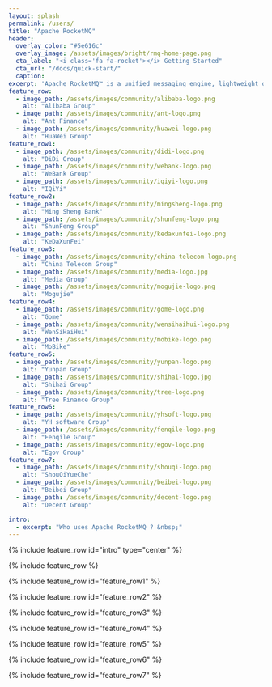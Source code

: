 ```yaml
---
layout: splash
permalink: /users/
title: "Apache RocketMQ"
header:
  overlay_color: "#5e616c"
  overlay_image: /assets/images/bright/rmq-home-page.png
  cta_label: "<i class='fa fa-rocket'></i> Getting Started"
  cta_url: "/docs/quick-start/"
  caption:
excerpt: 'Apache RocketMQ™ is a unified messaging engine, lightweight data processing platform.<br /> <small><a href="/release_notes/release-notes-4.9.0/">Latest release v4.9.0</a></small><br /><br /> {::nomarkdown}<iframe style="display: inline-block;" src="https://ghbtns.com/github-btn.html?user=apache&repo=rocketmq&type=star&count=true&size=large" frameborder="0" scrolling="0" width="160px" height="30px"></iframe> <iframe style="display: inline-block;" src="https://ghbtns.com/github-btn.html?user=apache&repo=rocketmq&type=fork&count=true&size=large" frameborder="0" scrolling="0" width="158px" height="30px"></iframe>{:/nomarkdown}'
feature_row:
  - image_path: /assets/images/community/alibaba-logo.png
    alt: "Alibaba Group"
  - image_path: /assets/images/community/ant-logo.png
    alt: "Ant Finance"
  - image_path: /assets/images/community/huawei-logo.png
    alt: "HuaWei Group"
feature_row1:
  - image_path: /assets/images/community/didi-logo.png
    alt: "DiDi Group"
  - image_path: /assets/images/community/webank-logo.png
    alt: "WeBank Group"
  - image_path: /assets/images/community/iqiyi-logo.png
    alt: "IQiYi"
feature_row2:
  - image_path: /assets/images/community/mingsheng-logo.png
    alt: "Ming Sheng Bank"
  - image_path: /assets/images/community/shunfeng-logo.png
    alt: "ShunFeng Group"
  - image_path: /assets/images/community/kedaxunfei-logo.png
    alt: "KeDaXunFei"
feature_row3:
  - image_path: /assets/images/community/china-telecom-logo.png
    alt: "China Telecom Group"
  - image_path: /assets/images/community/media-logo.jpg
    alt: "Media Group"
  - image_path: /assets/images/community/mogujie-logo.png
    alt: "Mogujie"
feature_row4:
  - image_path: /assets/images/community/gome-logo.png
    alt: "Gome"
  - image_path: /assets/images/community/wensihaihui-logo.png
    alt: "WenSiHaiHui"
  - image_path: /assets/images/community/mobike-logo.png
    alt: "MoBike"
feature_row5:
  - image_path: /assets/images/community/yunpan-logo.png
    alt: "Yunpan Group"
  - image_path: /assets/images/community/shihai-logo.jpg
    alt: "Shihai Group"
  - image_path: /assets/images/community/tree-logo.png
    alt: "Tree Finance Group"
feature_row6:
  - image_path: /assets/images/community/yhsoft-logo.png
    alt: "YH software Group"
  - image_path: /assets/images/community/fenqile-logo.png
    alt: "Fenqile Group"
  - image_path: /assets/images/community/egov-logo.png
    alt: "Egov Group"
feature_row7:
  - image_path: /assets/images/community/shouqi-logo.png
    alt: "ShouQiYueChe"
  - image_path: /assets/images/community/beibei-logo.png
    alt: "Beibei Group"
  - image_path: /assets/images/community/decent-logo.png
    alt: "Decent Group"

intro:
  - excerpt: "Who uses Apache RocketMQ ? &nbsp;"
---
```


{% include feature_row id="intro" type="center" %}

{% include feature_row %}

{% include feature_row id="feature_row1" %}

{% include feature_row id="feature_row2" %}

{% include feature_row id="feature_row3" %}

{% include feature_row id="feature_row4" %}

{% include feature_row id="feature_row5" %}

{% include feature_row id="feature_row6" %}

{% include feature_row id="feature_row7" %}